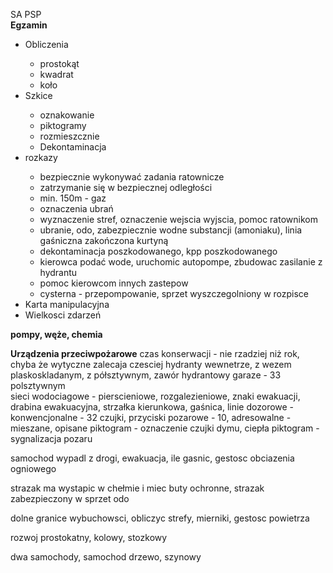 SA PSP <br> 
**Egzamin**
<ul>
    <li>Obliczenia</li>
        <ul>
            <li>prostokąt</li>
            <li> kwadrat</li>
            <li> koło</li>
        </ul>
    <li>Szkice</li>
        <ul>
            <li>oznakowanie</li>
            <li>piktogramy</li>
            <li>rozmieszcznie</li>
            <li>Dekontaminacja</li>
        </ul>
    <li>rozkazy</li>
        <ul>
        <li>bezpiecznie wykonywać zadania ratownicze</li>
        <li>zatrzymanie się w bezpiecznej odległości</li>
        <li>min. 150m - gaz</li>
        <li>oznaczenia ubrań</li>
        <li>wyznaczenie stref, oznaczenie wejscia wyjscia, pomoc ratownikom</li>
        <li>ubranie, odo, zabezpiecznie wodne substancji (amoniaku), linia gaśniczna zakończona kurtyną</li>
        <li>dekontaminacja poszkodowanego, kpp poszkodowanego</li>
        <li>kierowca podać wode, uruchomic autopompe, zbudowac zasilanie z hydrantu</li>
        <li>pomoc kierowcom innych zastepow</li>
        <li>cysterna - przepompowanie, sprzet wyszczegolniony w rozpisce</li>
        </ul>
    <li>Karta manipulacyjna</li>
    <li>Wielkosci zdarzeń</li>
</ul>

**pompy, węże, chemia**


**Urządzenia przeciwpożarowe**
czas konserwacji - nie rzadziej niż rok, chyba że wytyczne zalecaja czesciej
hydranty wewnetrze, z wezem plaskoskladanym, z półsztywnym, zawór hydrantowy
garaze - 33 polsztywnym
<br>
sieci wodociagowe - pierscieniowe, rozgalezieniowe, 
znaki ewakuacji, drabina ewakuacyjna, strzałka kierunkowa, gaśnica, 
linie dozorowe - konwencjonalne - 32 czujki, przyciski pozarowe - 10, adresowalne - mieszane, opisane
piktogram - oznaczenie czujki dymu, ciepła
piktogram - sygnalizacja pozaru

samochod wypadl z drogi, ewakuacja, ile gasnic, gestosc obciazenia ogniowego

strazak ma wystapic w chełmie i miec buty ochronne, strazak zabezpieczony w sprzet odo

dolne granice wybuchowsci, obliczyc strefy, mierniki, gestosc powietrza

rozwoj prostokatny, kolowy, stozkowy

dwa samochody, samochod drzewo, szynowy



